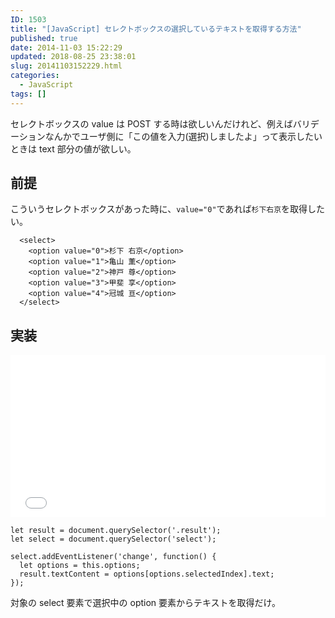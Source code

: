 ```yaml
---
ID: 1503
title: "[JavaScript] セレクトボックスの選択しているテキストを取得する方法"
published: true
date: 2014-11-03 15:22:29
updated: 2018-08-25 23:38:01
slug: 20141103152229.html
categories:
  - JavaScript
tags: []
---
```


セレクトボックスの value は POST する時は欲しいんだけれど、例えばバリデーションなんかでユーザ側に「この値を入力(選択)しましたよ」って表示したいときは text 部分の値が欲しい。

<!--more-->

## 前提

こういうセレクトボックスがあった時に、`value="0"`であれば`杉下右京`を取得したい。

```language-html
  <select>
    <option value="0">杉下 右京</option>
    <option value="1">亀山 薫</option>
    <option value="2">神戸 尊</option>
    <option value="3">甲斐 享</option>
    <option value="4">冠城 亘</option>
  </select>
```

## 実装

<iframe height='260' scrolling='no' title='Get SelectBox Option Text' src='//codepen.io/hiro0218/embed/gdPXYE/?height=263&theme-id=light&default-tab=result&embed-version=2' frameborder='no' allowtransparency='true' allowfullscreen='true' style='width: 100%;'>See the Pen <a href='https://codepen.io/hiro0218/pen/gdPXYE/'>Get SelectBox Option Text</a> by hiro (<a href='https://codepen.io/hiro0218'>@hiro0218</a>) on <a href='https://codepen.io'>CodePen</a>.
</iframe>

```language-js
let result = document.querySelector('.result');
let select = document.querySelector('select');

select.addEventListener('change', function() {
  let options = this.options;
  result.textContent = options[options.selectedIndex].text;
});
```

対象の select 要素で選択中の option 要素からテキストを取得だけ。
